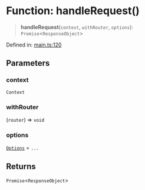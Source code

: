 # Function: handleRequest()

> **handleRequest**(`context`, `withRouter`, `options`): `Promise`\<`ResponseObject`\>

Defined in: [main.ts:120](https://github.com/kaibun/appwrite-fn-router/blob/0ba48f1ef9af8fc6e718878aa8c407b882f421f7/src/main.ts#L120)

## Parameters

### context

`Context`

### withRouter

(`router`) => `void`

### options

[`Options`](../type-aliases/Options.md) = `...`

## Returns

`Promise`\<`ResponseObject`\>
